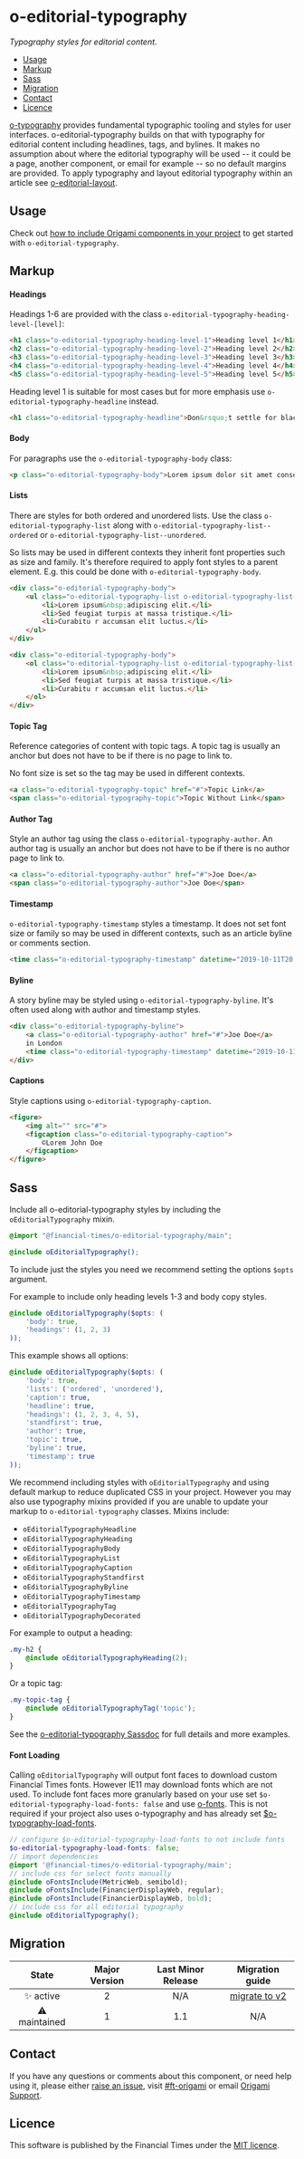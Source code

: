 # o-editorial-typography

_Typography styles for editorial content._

- [Usage](#usage)
- [Markup](#markup)
- [Sass](#sass)
- [Migration](#migration)
- [Contact](#contact)
- [Licence](#licence)

[o-typography](https://registry.origami.ft.com/components/o-typography) provides fundamental typographic tooling and styles for user interfaces. o-editorial-typography builds on that with typography for editorial content including headlines, tags, and bylines. It makes no assumption about where the editorial typography will be used -- it could be a page, another component, or email for example -- so no default margins are provided. To apply typography and layout editorial typography within an article see [o-editorial-layout](https://registry.origami.ft.com/components/o-editorial-layout).

## Usage

Check out [how to include Origami components in your project](https://origami.ft.com/documentation/components/#including-origami-components-in-your-project) to get started with `o-editorial-typography`.

## Markup

#### Headings

Headings 1-6 are provided with the class `o-editorial-typography-heading-level-[level]`:

```html
<h1 class="o-editorial-typography-heading-level-1">Heading level 1</h1>
<h2 class="o-editorial-typography-heading-level-2">Heading level 2</h2>
<h3 class="o-editorial-typography-heading-level-3">Heading level 3</h3>
<h4 class="o-editorial-typography-heading-level-4">Heading level 4</h4>
<h5 class="o-editorial-typography-heading-level-5">Heading level 5</h5>
```

Heading level 1 is suitable for most cases but for more emphasis use `o-editorial-typography-headline` instead.
```html
<h1 class="o-editorial-typography-headline">Don&rsquo;t settle for black and white</h1>
```

#### Body

For paragraphs use the `o-editorial-typography-body` class:

```html
<p class="o-editorial-typography-body">Lorem ipsum dolor sit amet consectetur adipisicing elit.</p>
```

#### Lists

There are styles for both ordered and unordered lists. Use the class `o-editorial-typography-list` along with `o-editorial-typography-list--ordered` or `o-editorial-typography-list--unordered`.

So lists may be used in different contexts they inherit font properties such as size and family. It's therefore required to apply font styles to a parent element. E.g. this could be done with `o-editorial-typography-body`.

```html
<div class="o-editorial-typography-body">
    <ul class="o-editorial-typography-list o-editorial-typography-list--unordered">
        <li>Lorem ipsum&nbsp;adipiscing elit.</li>
        <li>Sed feugiat turpis at massa tristique.</li>
        <li>Curabitu r accumsan elit luctus.</li>
    </ul>
</div>
```

```html
<div class="o-editorial-typography-body">
    <ol class="o-editorial-typography-list o-editorial-typography-list--ordered">
        <li>Lorem ipsum&nbsp;adipiscing elit.</li>
        <li>Sed feugiat turpis at massa tristique.</li>
        <li>Curabitu r accumsan elit luctus.</li>
    </ol>
</div>
```

#### Topic Tag

Reference categories of content with topic tags. A topic tag is usually an anchor but does not have to be if there is no page to link to.

No font size is set so the tag may be used in different contexts.

```html
<a class="o-editorial-typography-topic" href="#">Topic Link</a>
<span class="o-editorial-typography-topic">Topic Without Link</span>
```

#### Author Tag

Style an author tag using the class `o-editorial-typography-author`. An author tag is usually an anchor but does not have to be if there is no author page to link to.

```html
<a class="o-editorial-typography-author" href="#">Joe Doe</a>
<span class="o-editorial-typography-author">Joe Doe</span>
```

#### Timestamp

`o-editorial-typography-timestamp` styles a timestamp. It does not set font size or family so may be used in different contexts, such as an article byline or comments section.

```html
<time class="o-editorial-typography-timestamp" datetime="2019-10-11T20:51:54Z" title="October 11 2019 9:51 pm">October 11 2019</time>
```

#### Byline

A story byline may be styled using `o-editorial-typography-byline`. It's often used along with author and timestamp styles.

```html
<div class="o-editorial-typography-byline">
    <a class="o-editorial-typography-author" href="#">Joe Doe</a>
    in London
    <time class="o-editorial-typography-timestamp" datetime="2019-10-11T20:51:54Z" title="October 11 2019 9:51 pm">October 11 2019</time>
</div>
```

#### Captions

Style captions using `o-editorial-typography-caption`.

```html
<figure>
    <img alt="" src="#">
    <figcaption class="o-editorial-typography-caption">
        ©Lorem John Doe
    </figcaption>
</figure>
```

## Sass

Include all o-editorial-typography styles by including the `oEditorialTypography` mixin.

```scss
@import "@financial-times/o-editorial-typography/main";

@include oEditorialTypography();
```

To include just the styles you need we recommend setting the options `$opts` argument.

For example to include only heading levels 1-3 and body copy styles.
```scss
@include oEditorialTypography($opts: (
	'body': true,
	'headings': (1, 2, 3)
));
```

This example shows all options:
```scss
@include oEditorialTypography($opts: (
	'body': true,
	'lists': ('ordered', 'unordered'),
	'caption': true,
	'headline': true,
	'headings': (1, 2, 3, 4, 5),
	'standfirst': true,
	'author': true,
	'topic': true,
	'byline': true,
	'timestamp': true
));
```

We recommend including styles with `oEditorialTypography` and using default markup to reduce duplicated CSS in your project. However you may also use typography mixins provided if you are unable to update your markup to `o-editorial-typography` classes. Mixins include:

- `oEditorialTypographyHeadline`
- `oEditorialTypographyHeading`
- `oEditorialTypographyBody`
- `oEditorialTypographyList`
- `oEditorialTypographyCaption`
- `oEditorialTypographyStandfirst`
- `oEditorialTypographyByline`
- `oEditorialTypographyTimestamp`
- `oEditorialTypographyTag`
- `oEditorialTypographyDecorated`


For example to output a heading:
```scss
.my-h2 {
    @include oEditorialTypographyHeading(2);
}
```

Or a topic tag:
```scss
.my-topic-tag {
    @include oEditorialTypographyTag('topic');
}
```

See the [o-editorial-typography Sassdoc](https://registry.origami.ft.com/components/o-editorial-typography/sassdoc) for full details and more examples.

#### Font Loading

Calling `oEditorialTypography` will output font faces to download custom Financial Times fonts. However IE11 may download fonts which are not used. To include font faces more granularly based on your use set `$o-editorial-typography-load-fonts: false` and use [o-fonts](https://registry.origami.ft.com/components/o-fonts). This is not required if your project also uses o-typography and has already set [$o-typography-load-fonts](https://registry.origami.ft.com/components/o-typography).

```scss
// configure $o-editorial-typography-load-fonts to not include fonts
$o-editorial-typography-load-fonts: false;
// import dependencies
@import '@financial-times/o-editorial-typography/main';
// include css for select fonts manually
@include oFontsInclude(MetricWeb, semibold);
@include oFontsInclude(FinancierDisplayWeb, regular);
@include oFontsInclude(FinancierDisplayWeb, bold);
// include css for all editorial typography
@include oEditorialTypography();
```

## Migration

State | Major Version | Last Minor Release | Migration guide |
:---: | :---: | :---: | :---:
✨ active | 2 | N/A | [migrate to v2](MIGRATION.md#migrating-from-v1-to-v2) |
⚠ maintained | 1 | 1.1 | N/A |

## Contact

If you have any questions or comments about this component, or need help using it, please either [raise an issue](https://github.com/Financial-Times/o-editorial-typography/issues), visit [#ft-origami](https://financialtimes.slack.com/messages/ft-origami/) or email [Origami Support](mailto:origami-support@ft.com).

## Licence

This software is published by the Financial Times under the [MIT licence](http://opensource.org/licenses/MIT).
